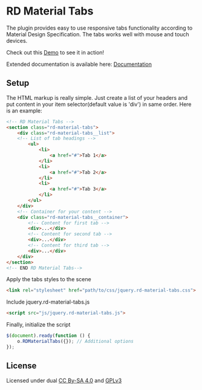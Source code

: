 # RD Material Tabs

The plugin provides easy to use responsive tabs functionality according to Material Design Specification. The tabs works well with mouse and touch devices.

Check out this [Demo](http://cms.devoffice.com/coding-dev/rd-material-tabs/demo/) to see it in action!

Extended documentation is available here: [Documentation](http://cms.devoffice.com/coding-dev/rd-material-tabs/documentation/)

## Setup
The HTML markup is really simple. Just create a list of your headers and put content in your item selector(default value is 'div') in same order. Here is an example:

```html
<!-- RD Material Tabs -->
<section class="rd-material-tabs">
    <div class="rd-material-tabs__list">
    <!-- List of tab headings -->
	    <ul>
            <li>
    	        <a href="#">Tab 1</a>
            </li>
            <li>
    	        <a href="#">Tab 2</a>
            </li>
            <li>
    	        <a href="#">Tab 3</a>
            </li>
        </ul> 
    </div>
    <!-- Container for your content -->
	<div class="rd-material-tabs__container">
		<!-- Content for first tab -->
        <div>...</div>
        <!-- Content for second tab -->
        <div>...</div>
        <!-- Content for third tab -->
        <div>...</div>
    </div>
</section>
<!-- END RD Material Tabs-->
```

Apply the tabs styles to the scene

```html
<link rel="stylesheet" href="path/to/css/jquery.rd-material-tabs.css">
```

Include jquery.rd-material-tabs.js

```html
<script src="js/jquery.rd-material-tabs.js">
```

Finally, initialize the script

```js
$(document).ready(function () {
    o.RDMaterialTabs({}); // Additional options
});
```

## License
Licensed under dual [CC By-SA 4.0](http://creativecommons.org/licenses/by-sa/4.0/)
and [GPLv3](http://www.gnu.org/licenses/gpl-3.0.ru.html)

